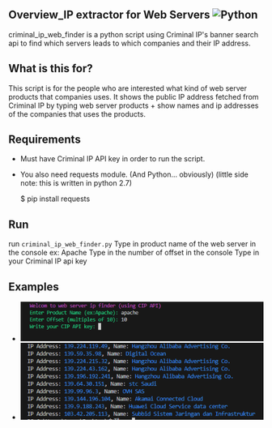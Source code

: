 ## Overview_IP extractor for Web Servers ![Python](https://img.shields.io/badge/python-3670A0?style=for-the-badge&logo=python&logoColor=ffdd54)
criminal_ip_web_finder is a python script using Criminal IP's banner search api to find which servers leads to which companies and their IP address. 

## What is this for?
This script is for the people who are interested what kind of web server products that companies uses. It shows the public IP address fetched from Criminal IP by typing web server products + show names and ip addresses of the companies that uses the products.


## Requirements
* Must have Criminal IP API key in order to run the script.
* You also need requests module. (And Python... obviously)
(little side note: this is written in python 2.7)

    $ pip install requests

## Run

run `criminal_ip_web_finder.py`
Type in product name of the web server in the console ex: Apache
Type in the number of offset in the console
Type in your Criminal IP api key

## Examples
- ![initial](./img/initial%20inputs.PNG)
- ![result](./img/results.PNG)
